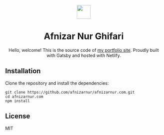 <div align="center">
  <a href="https://github.com/bukalapak/blds-illustration/tree/master/dist/illustration-zip">
    <img src="https://user-images.githubusercontent.com/4648648/64472887-5e0dc500-d18f-11e9-8c10-994f03f4a742.png" width="44">
  </a>
</div>
<h1 align="center">Afnizar Nur Ghifari</h1>
<p align="center">Hello, welcome! This is the source code of <a href="https://afnizarnur.com/">my portfolio site</a>. Proudly built with Gatsby and hosted with Netlify.</p>

## Installation
Clone the repository and install the dependencies:

    git clone https://github.com/afnizarnur/afnizarnur.com.git
    cd afnizarnur.com
    npm install

## License
MIT
